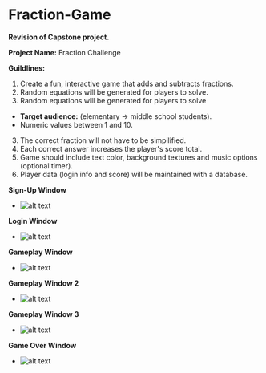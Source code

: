 # Fraction-Game

**Revision of Capstone project.**

**Project Name:** Fraction Challenge

**Guildlines:**

1. Create a fun, interactive game that adds and subtracts fractions.
2. Random equations will be generated for players to solve. 
2. Random equations will be generated for players to solve
  - **Target audience:** (elementary -> middle school students).
  - Numeric values between 1 and 10.
3. The correct fraction will not have to be simpilified.
4. Each correct answer increases the player's score total.
5. Game should include text color, background textures and music options (optional timer).
6. Player data (login info and score) will be maintained with a database.



**Sign-Up Window**
 - ![alt text](https://puu.sh/GYVXa/da61319653.png)

**Login Window**
 - ![alt text](https://puu.sh/GYVWM/fa63927953.png)

**Gameplay Window**
 - ![alt text](https://puu.sh/GYWkB/a849c99446.png)

**Gameplay Window 2**
 - ![alt text](https://puu.sh/GYWkX/be1af07a40.png)

**Gameplay Window 3**
 - ![alt text](https://puu.sh/GZ6sN/63b084a975.png)

**Game Over Window**
 - ![alt text](https://puu.sh/GYWlQ/269559702f.png)
